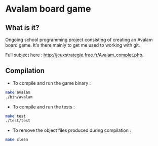 # Avalam board game

## What is it?

Ongoing school programming project consisting of creating an Avalam board game.
It's there mainly to get me used to working with git.

Full subject here : http://jeuxstrategie.free.fr/Avalam_complet.php.

## Compilation

- To compile and run the game binary :
```bash
make avalam
./bin/avalam
```

- To compile and run the tests :
```bash
make test
./test/test
```

- To remove the object files produced during compilation :
```bash
make clean
```
